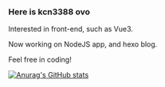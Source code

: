 ### Here is kcn3388 ovo

Interested in front-end, such as Vue3.

Now working on NodeJS app, and hexo blog.

Feel free in coding!

[![Anurag's GitHub stats](https://github-readme-stats.vercel.app/api?username=kcn3388)](https://github.com/kcn3388/github-readme-stats)

<!--
**kcn3388/kcn3388** is a ✨ _special_ ✨ repository because its `README.md` (this file) appears on your GitHub profile.

Here are some ideas to get you started:

- 🔭 I’m currently working on ...
- 🌱 I’m currently learning ...
- 👯 I’m looking to collaborate on ...
- 🤔 I’m looking for help with ...
- 💬 Ask me about ...
- 📫 How to reach me: ...
- 😄 Pronouns: ...
- ⚡ Fun fact: ...
-->
